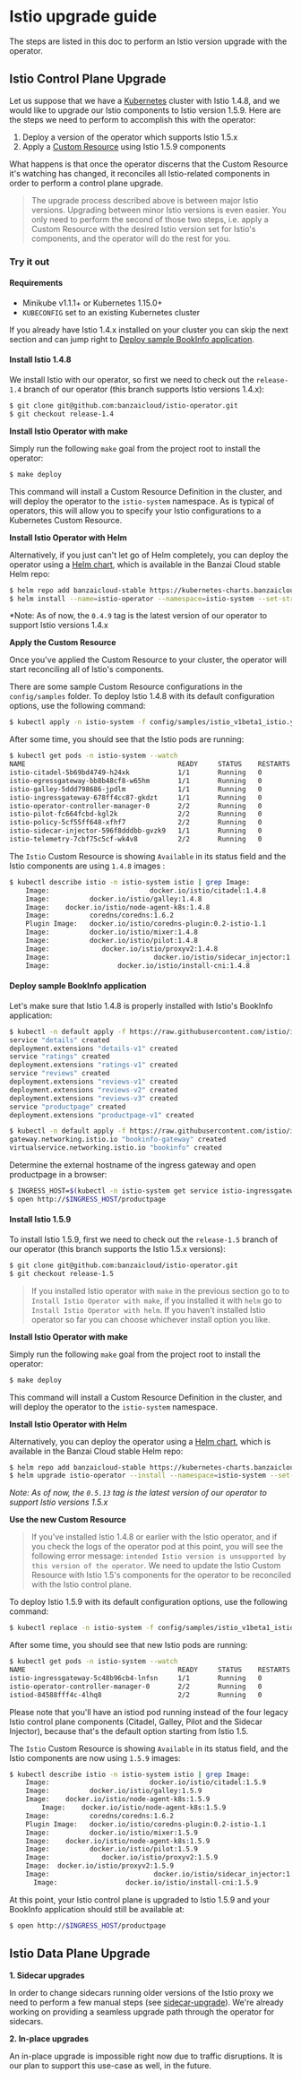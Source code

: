 # Istio upgrade guide

The steps are listed in this doc to perform an Istio version upgrade with the operator.

## Istio Control Plane Upgrade

Let us suppose that we have a [Kubernetes](https://kubernetes.io/) cluster with Istio 1.4.8, and we would like to upgrade our Istio components to Istio version 1.5.9. Here are the steps we need to perform to accomplish this with the operator:

1. Deploy a version of the operator which supports Istio 1.5.x
2. Apply a [Custom Resource](https://kubernetes.io/docs/concepts/extend-kubernetes/api-extension/custom-resources/) using Istio 1.5.9 components

What happens is that once the operator discerns that the Custom Resource it's watching has changed, it reconciles all Istio-related components in order to perform a control plane upgrade.

> The upgrade process described above is between major Istio versions. Upgrading between minor Istio versions is even easier. You only need to perform the second of those two steps, i.e. apply a Custom Resource with the desired Istio version set for Istio's components, and the operator will do the rest for you.

### Try it out

#### Requirements

- Minikube v1.1.1+ or Kubernetes 1.15.0+
- `KUBECONFIG` set to an existing Kubernetes cluster

If you already have Istio 1.4.x installed on your cluster you can skip the next section and can jump right to [Deploy sample BookInfo application](#deploy-sample-bookinfo-application).

#### Install Istio 1.4.8

We install Istio with our operator, so first we need to check out the `release-1.4` branch of our operator (this branch supports Istio versions 1.4.x):

```bash
$ git clone git@github.com:banzaicloud/istio-operator.git
$ git checkout release-1.4
```

**Install Istio Operator with make**

Simply run the following `make` goal from the project root to install the operator:

```bash
$ make deploy
```

This command will install a Custom Resource Definition in the cluster, and will deploy the operator to the `istio-system` namespace.
As is typical of operators, this will allow you to specify your Istio configurations to a Kubernetes Custom Resource.

**Install Istio Operator with Helm**

Alternatively, if you just can't let go of Helm completely, you can deploy the operator using a [Helm chart](https://github.com/banzaicloud/banzai-charts/tree/master/istio-operator), which is available in the Banzai Cloud stable Helm repo:

```bash
$ helm repo add banzaicloud-stable https://kubernetes-charts.banzaicloud.com
$ helm install --name=istio-operator --namespace=istio-system --set-string operator.image.tag=0.4.9 banzaicloud-stable/istio-operator
```

*Note: As of now, the `0.4.9` tag is the latest version of our operator to support Istio versions 1.4.x

**Apply the Custom Resource**

Once you've applied the Custom Resource to your cluster, the operator will start reconciling all of Istio's components.

There are some sample Custom Resource configurations in the `config/samples` folder. To deploy Istio 1.4.8 with its default configuration options, use the following command:

```bash
$ kubectl apply -n istio-system -f config/samples/istio_v1beta1_istio.yaml
```

After some time, you should see that the Istio pods are running:

```bash
$ kubectl get pods -n istio-system --watch
NAME                                      READY     STATUS    RESTARTS   AGE
istio-citadel-5b69bd4749-h24xk            1/1       Running   0          1m
istio-egressgateway-bb8b48cf8-w65hm       1/1       Running   0          1m
istio-galley-5ddd798686-jpdlm             1/1       Running   0          1m
istio-ingressgateway-678ff4cc87-gkdzt     1/1       Running   0          1m
istio-operator-controller-manager-0       2/2       Running   0          9m
istio-pilot-fc664fcbd-kgl2k               2/2       Running   0          1m
istio-policy-5cf55ff648-xfhf7             2/2       Running   0          1m
istio-sidecar-injector-596f8dddbb-gvzk9   1/1       Running   0          1m
istio-telemetry-7cbf75c5cf-wk4v8          2/2       Running   0          1m
```

The `Istio` Custom Resource is showing `Available` in its status field and the Istio components are using `1.4.8` images :

```bash
$ kubectl describe istio -n istio-system istio | grep Image:
    Image:                         docker.io/istio/citadel:1.4.8
    Image:          docker.io/istio/galley:1.4.8
    Image:    docker.io/istio/node-agent-k8s:1.4.8
    Image:          coredns/coredns:1.6.2
    Plugin Image:   docker.io/istio/coredns-plugin:0.2-istio-1.1
    Image:          docker.io/istio/mixer:1.4.8
    Image:          docker.io/istio/pilot:1.4.8
    Image:             docker.io/istio/proxyv2:1.4.8
    Image:                          docker.io/istio/sidecar_injector:1.4.8
    Image:                 docker.io/istio/install-cni:1.4.8

```

#### Deploy sample BookInfo application

Let's make sure that Istio 1.4.8 is properly installed with Istio's BookInfo application:

```bash
$ kubectl -n default apply -f https://raw.githubusercontent.com/istio/istio/release-1.4/samples/bookinfo/platform/kube/bookinfo.yaml
service "details" created
deployment.extensions "details-v1" created
service "ratings" created
deployment.extensions "ratings-v1" created
service "reviews" created
deployment.extensions "reviews-v1" created
deployment.extensions "reviews-v2" created
deployment.extensions "reviews-v3" created
service "productpage" created
deployment.extensions "productpage-v1" created

$ kubectl -n default apply -f https://raw.githubusercontent.com/istio/istio/release-1.4/samples/bookinfo/networking/bookinfo-gateway.yaml
gateway.networking.istio.io "bookinfo-gateway" created
virtualservice.networking.istio.io "bookinfo" created
```

Determine the external hostname of the ingress gateway and open productpage in a browser:

```bash
$ INGRESS_HOST=$(kubectl -n istio-system get service istio-ingressgateway -o jsonpath='{.status.loadBalancer.ingress[0].ip}')
$ open http://$INGRESS_HOST/productpage
```

#### Install Istio 1.5.9

To install Istio 1.5.9, first we need to check out the `release-1.5` branch of our operator (this branch supports the Istio 1.5.x versions):

```bash
$ git clone git@github.com:banzaicloud/istio-operator.git
$ git checkout release-1.5
```

> If you installed Istio operator with `make` in the previous section go to to `Install Istio Operator with make`, if you installed it with `helm` go to `Install Istio Operator with helm`. If you haven't installed Istio operator so far you can choose whichever install option you like.

**Install Istio Operator with make**

Simply run the following `make` goal from the project root to install the operator:

```bash
$ make deploy
```

This command will install a Custom Resource Definition in the cluster, and will deploy the operator to the `istio-system` namespace.

**Install Istio Operator with Helm**

Alternatively, you can deploy the operator using a [Helm chart](https://github.com/banzaicloud/banzai-charts/tree/master/istio-operator), which is available in the Banzai Cloud stable Helm repo:

```bash
$ helm repo add banzaicloud-stable https://kubernetes-charts.banzaicloud.com
$ helm upgrade istio-operator --install --namespace=istio-system --set-string operator.image.tag=0.5.13 banzaicloud-stable/istio-operator
```

*Note: As of now, the `0.5.13` tag is the latest version of our operator to support Istio versions 1.5.x*

**Use the new Custom Resource**

> If you've installed Istio 1.4.8 or earlier with the Istio operator, and if you check the logs of the operator pod at this point, you will see the following error message: `intended Istio version is unsupported by this version of the operator`. We need to update the Istio Custom Resource with Istio 1.5's components for the operator to be reconciled with the Istio control plane.

To deploy Istio 1.5.9 with its default configuration options, use the following command:

```bash
$ kubectl replace -n istio-system -f config/samples/istio_v1beta1_istio.yaml
```

After some time, you should see that new Istio pods are running:

```bash
$ kubectl get pods -n istio-system --watch
NAME                                      READY     STATUS    RESTARTS   AGE
istio-ingressgateway-5c48b96cb4-lnfsn     1/1       Running   0          7m
istio-operator-controller-manager-0       2/2       Running   0          16m
istiod-84588fff4c-4lhq8                   2/2       Running   0          7m
```

Please note that you'll have an istiod pod running instead of the four legacy Istio control plane components (Citadel, Galley, Pilot and the Sidecar Injector), because that's the default option starting from Istio 1.5.

The `Istio` Custom Resource is showing `Available` in its status field, and the Istio components are now using `1.5.9` images:

```bash
$ kubectl describe istio -n istio-system istio | grep Image:
    Image:                         docker.io/istio/citadel:1.5.9
    Image:          docker.io/istio/galley:1.5.9
    Image:    docker.io/istio/node-agent-k8s:1.5.9
        Image:    docker.io/istio/node-agent-k8s:1.5.9
    Image:          coredns/coredns:1.6.2
    Plugin Image:   docker.io/istio/coredns-plugin:0.2-istio-1.1
    Image:          docker.io/istio/mixer:1.5.9
    Image:    docker.io/istio/node-agent-k8s:1.5.9
    Image:          docker.io/istio/pilot:1.5.9
    Image:             docker.io/istio/proxyv2:1.5.9
    Image:  docker.io/istio/proxyv2:1.5.9
    Image:                          docker.io/istio/sidecar_injector:1.5.9
      Image:                 docker.io/istio/install-cni:1.5.9
```

At this point, your Istio control plane is upgraded to Istio 1.5.9 and your BookInfo application should still be available at:
```bash
$ open http://$INGRESS_HOST/productpage
```

## Istio Data Plane Upgrade

**1. Sidecar upgrades**

In order to change sidecars running older versions of the Istio proxy we need to perform a few manual steps (see [sidecar-upgrade](https://istio.io/docs/setup/kubernetes/upgrade/steps/#sidecar-upgrade)).
We're already working on providing a seamless upgrade path through the operator for sidecars.

**2. In-place upgrades**

An in-place upgrade is impossible right now due to traffic disruptions.
It is our plan to support this use-case as well, in the future.
